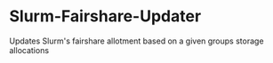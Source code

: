 # Slurm-Fairshare-Updater
Updates Slurm's fairshare allotment based on a given groups storage allocations
